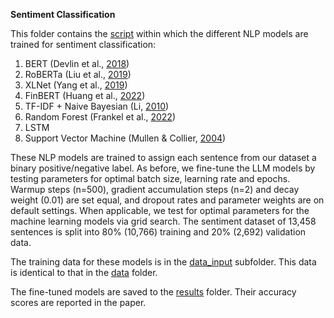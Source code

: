 **Sentiment Classification**

This folder contains the [script](https://github.com/Moritz-Pfeifer/CentralBankRoBERTa/blob/main/Sentiment_classification/Sentiment_classification.ipynb) within which the different NLP models are trained for sentiment classification: 

1. BERT (Devlin et al., [2018](https://doi.org/10.48550/ARXIV.1810.04805))
2. RoBERTa (Liu et al., [2019](https://doi.org/10.48550/ARXIV.1907.11692))
3. XLNet (Yang et al., [2019](https://doi.org/10.48550/ARXIV.1906.08237))
4. FinBERT (Huang et al., [2022](https://doi.org/10.1111/1911-3846.12832))
5. TF-IDF + Naive Bayesian (Li, [2010](https://doi.org/10.1111/j.1475-679X.2010.00382.x))
6. Random Forest (Frankel et al., [2022](https://doi.org/10.1287/mnsc.2021.4156))
7. LSTM
8. Support Vector Machine (Mullen & Collier, [2004](https://aclanthology.org/W04-3253/))

These NLP models are trained to assign each sentence from our dataset a binary positive/negative label. As before, we fine-tune the LLM models by testing parameters for optimal batch size, learning rate and epochs. Warmup steps (n=500), gradient accumulation steps (n=2) and decay weight (0.01) are set equal, and dropout rates and parameter weights are on default settings. When applicable, we test for optimal parameters for the machine learning models via grid search. 
The sentiment dataset of 13,458 sentences is split into 80% (10,766) training and 20% (2,692) validation data.

The training data for these models is in the [data_input](https://github.com/Moritz-Pfeifer/CentralBankRoBERTa/tree/main/Sentiment_classification/data_input) subfolder. This data is identical to that in the [data](https://github.com/Moritz-Pfeifer/CentralBankRoBERTa/tree/main/Data) folder. 

The fine-tuned models are saved to the [results](https://github.com/Moritz-Pfeifer/CentralBankRoBERTa/tree/main/Sentiment_classification/result) folder. Their accuracy scores are reported in the paper. 


